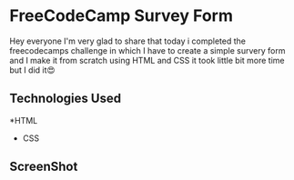 # FreeCodeCamp Survey Form

Hey everyone I'm very glad to share that today i completed the freecodecamps challenge in which I have to create a simple survery form and I make it from scratch using HTML and CSS it took little bit more time but I did it😍

## Technologies Used

*HTML
* CSS

## ScreenShot
